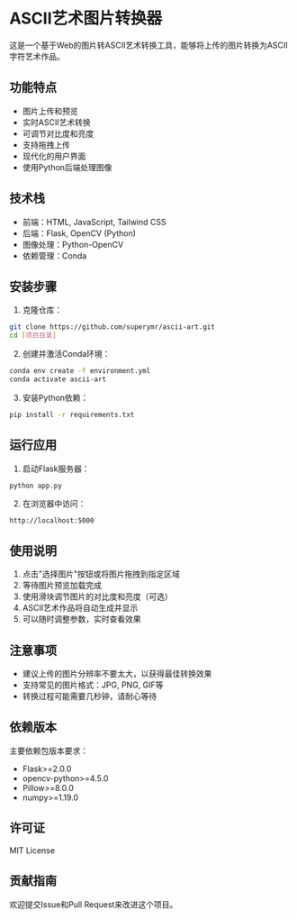 # ASCII艺术图片转换器

这是一个基于Web的图片转ASCII艺术转换工具，能够将上传的图片转换为ASCII字符艺术作品。

## 功能特点

- 图片上传和预览
- 实时ASCII艺术转换
- 可调节对比度和亮度
- 支持拖拽上传
- 现代化的用户界面
- 使用Python后端处理图像

## 技术栈

- 前端：HTML, JavaScript, Tailwind CSS
- 后端：Flask, OpenCV (Python)
- 图像处理：Python-OpenCV
- 依赖管理：Conda

## 安装步骤

1. 克隆仓库：
```bash
git clone https://github.com/superymr/ascii-art.git
cd [项目目录]
```

2. 创建并激活Conda环境：
```bash
conda env create -f environment.yml
conda activate ascii-art
```

3. 安装Python依赖：
```bash
pip install -r requirements.txt
```

## 运行应用

1. 启动Flask服务器：
```bash
python app.py
```

2. 在浏览器中访问：
```
http://localhost:5000
```

## 使用说明

1. 点击"选择图片"按钮或将图片拖拽到指定区域
2. 等待图片预览加载完成
3. 使用滑块调节图片的对比度和亮度（可选）
4. ASCII艺术作品将自动生成并显示
5. 可以随时调整参数，实时查看效果

## 注意事项

- 建议上传的图片分辨率不要太大，以获得最佳转换效果
- 支持常见的图片格式：JPG, PNG, GIF等
- 转换过程可能需要几秒钟，请耐心等待

## 依赖版本

主要依赖包版本要求：
- Flask>=2.0.0
- opencv-python>=4.5.0
- Pillow>=8.0.0
- numpy>=1.19.0

## 许可证

MIT License

## 贡献指南

欢迎提交Issue和Pull Request来改进这个项目。 
